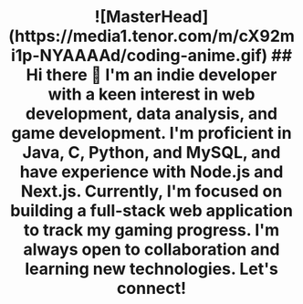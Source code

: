 <h1 align="center">![MasterHead](https://media1.tenor.com/m/cX92mi1p-NYAAAAd/coding-anime.gif)
## Hi there 👋
I'm an indie developer with a keen interest in web development, data analysis, and game development. I'm proficient in Java, C, Python, and MySQL, and have experience with Node.js and Next.js. Currently, I'm focused on building a full-stack web application to track my gaming progress. I'm always open to collaboration and learning new technologies. Let's connect!
<!--
**273kanna/273kanna** is a ✨ _special_ ✨ repository because its `README.md` (this file) appears on your GitHub profile.

Here are some ideas to get you started:

- 🔭 I’m currently working on ...
- 🌱 I’m currently learning ...
- 👯 I’m looking to collaborate on ...
- 🤔 I’m looking for help with ...
- 💬 Ask me about ...
- 📫 How to reach me: ...
- 😄 Pronouns: ...
- ⚡ Fun fact: ...
-->
